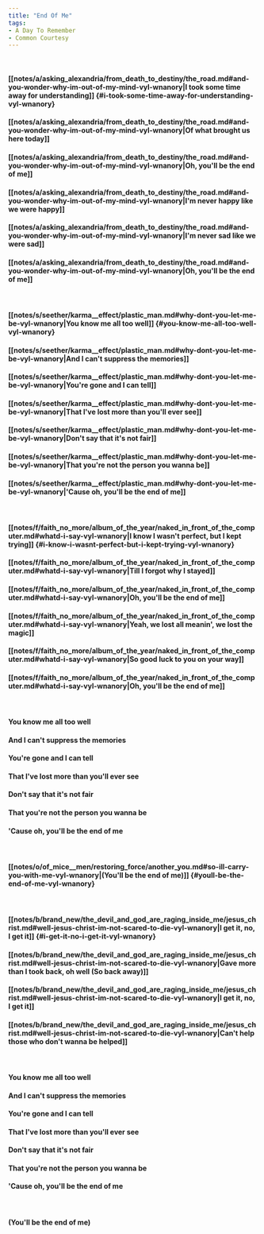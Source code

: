 ```yaml
---
title: "End Of Me"
tags:
- A Day To Remember
- Common Courtesy
---
```

&nbsp;
#### [[notes/a/asking_alexandria/from_death_to_destiny/the_road.md#and-you-wonder-why-im-out-of-my-mind-vyl-wnanory|I took some time away for understanding]] {#i-took-some-time-away-for-understanding-vyl-wnanory}
#### [[notes/a/asking_alexandria/from_death_to_destiny/the_road.md#and-you-wonder-why-im-out-of-my-mind-vyl-wnanory|Of what brought us here today]]
#### [[notes/a/asking_alexandria/from_death_to_destiny/the_road.md#and-you-wonder-why-im-out-of-my-mind-vyl-wnanory|Oh, you'll be the end of me]]
#### [[notes/a/asking_alexandria/from_death_to_destiny/the_road.md#and-you-wonder-why-im-out-of-my-mind-vyl-wnanory|I'm never happy like we were happy]]
#### [[notes/a/asking_alexandria/from_death_to_destiny/the_road.md#and-you-wonder-why-im-out-of-my-mind-vyl-wnanory|I'm never sad like we were sad]]
#### [[notes/a/asking_alexandria/from_death_to_destiny/the_road.md#and-you-wonder-why-im-out-of-my-mind-vyl-wnanory|Oh, you'll be the end of me]]
&nbsp;
#### [[notes/s/seether/karma__effect/plastic_man.md#why-dont-you-let-me-be-vyl-wnanory|You know me all too well]] {#you-know-me-all-too-well-vyl-wnanory}
#### [[notes/s/seether/karma__effect/plastic_man.md#why-dont-you-let-me-be-vyl-wnanory|And I can't suppress the memories]]
#### [[notes/s/seether/karma__effect/plastic_man.md#why-dont-you-let-me-be-vyl-wnanory|You're gone and I can tell]]
#### [[notes/s/seether/karma__effect/plastic_man.md#why-dont-you-let-me-be-vyl-wnanory|That I've lost more than you'll ever see]]
#### [[notes/s/seether/karma__effect/plastic_man.md#why-dont-you-let-me-be-vyl-wnanory|Don't say that it's not fair]]
#### [[notes/s/seether/karma__effect/plastic_man.md#why-dont-you-let-me-be-vyl-wnanory|That you're not the person you wanna be]]
#### [[notes/s/seether/karma__effect/plastic_man.md#why-dont-you-let-me-be-vyl-wnanory|'Cause oh, you'll be the end of me]]
&nbsp;
#### [[notes/f/faith_no_more/album_of_the_year/naked_in_front_of_the_computer.md#whatd-i-say-vyl-wnanory|I know I wasn't perfect, but I kept trying]] {#i-know-i-wasnt-perfect-but-i-kept-trying-vyl-wnanory}
#### [[notes/f/faith_no_more/album_of_the_year/naked_in_front_of_the_computer.md#whatd-i-say-vyl-wnanory|Till I forgot why I stayed]]
#### [[notes/f/faith_no_more/album_of_the_year/naked_in_front_of_the_computer.md#whatd-i-say-vyl-wnanory|Oh, you'll be the end of me]]
#### [[notes/f/faith_no_more/album_of_the_year/naked_in_front_of_the_computer.md#whatd-i-say-vyl-wnanory|Yeah, we lost all meanin', we lost the magic]]
#### [[notes/f/faith_no_more/album_of_the_year/naked_in_front_of_the_computer.md#whatd-i-say-vyl-wnanory|So good luck to you on your way]]
#### [[notes/f/faith_no_more/album_of_the_year/naked_in_front_of_the_computer.md#whatd-i-say-vyl-wnanory|Oh, you'll be the end of me]]
&nbsp;
#### You know me all too well
#### And I can't suppress the memories
#### You're gone and I can tell
#### That I've lost more than you'll ever see
#### Don't say that it's not fair
#### That you're not the person you wanna be
#### 'Cause oh, you'll be the end of me
&nbsp;
#### [[notes/o/of_mice__men/restoring_force/another_you.md#so-ill-carry-you-with-me-vyl-wnanory|(You'll be the end of me)]] {#youll-be-the-end-of-me-vyl-wnanory}
&nbsp;
#### [[notes/b/brand_new/the_devil_and_god_are_raging_inside_me/jesus_christ.md#well-jesus-christ-im-not-scared-to-die-vyl-wnanory|I get it, no, I get it]] {#i-get-it-no-i-get-it-vyl-wnanory}
#### [[notes/b/brand_new/the_devil_and_god_are_raging_inside_me/jesus_christ.md#well-jesus-christ-im-not-scared-to-die-vyl-wnanory|Gave more than I took back, oh well (So back away)]]
#### [[notes/b/brand_new/the_devil_and_god_are_raging_inside_me/jesus_christ.md#well-jesus-christ-im-not-scared-to-die-vyl-wnanory|I get it, no, I get it]]
#### [[notes/b/brand_new/the_devil_and_god_are_raging_inside_me/jesus_christ.md#well-jesus-christ-im-not-scared-to-die-vyl-wnanory|Can't help those who don't wanna be helped]]
&nbsp;
#### You know me all too well
#### And I can't suppress the memories
#### You're gone and I can tell
#### That I've lost more than you'll ever see
#### Don't say that it's not fair
#### That you're not the person you wanna be
#### 'Cause oh, you'll be the end of me
&nbsp;
#### (You'll be the end of me)

